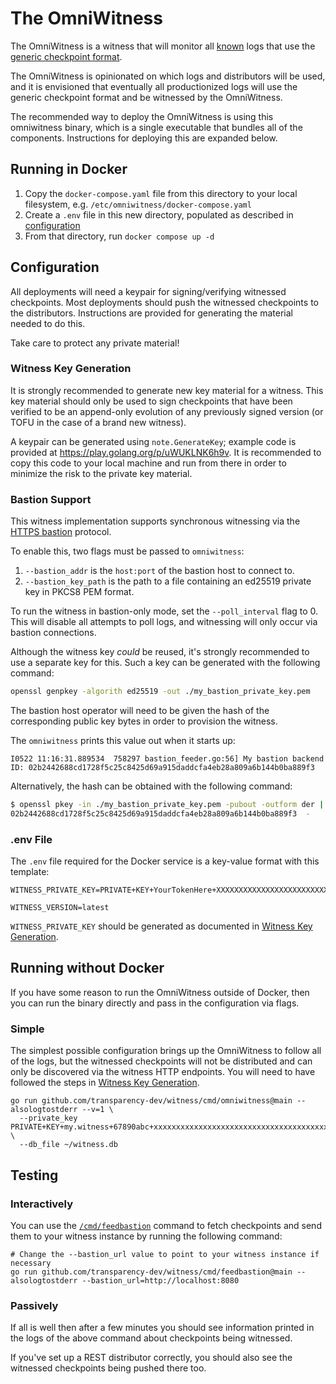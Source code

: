 # The OmniWitness

The OmniWitness is a witness that will monitor all [known](../../omniwitness/logs.yaml) logs that use
the [generic checkpoint format](https://github.com/transparency-dev/formats/tree/main/log).

The OmniWitness is opinionated on which logs and distributors will be used, and it is envisioned that eventually all productionized logs will use the generic checkpoint format and be witnessed by the OmniWitness.

The recommended way to deploy the OmniWitness is using this omniwitness binary, which is
a single executable that bundles all of the components. Instructions for deploying this are expanded below.

## Running in Docker

1. Copy the `docker-compose.yaml` file from this directory to your local filesystem, e.g. `/etc/omniwitness/docker-compose.yaml`
1. Create a `.env` file in this new directory, populated as described in [configuration](#configuration)
1. From that directory, run `docker compose up -d`

## Configuration

All deployments will need a keypair for signing/verifying witnessed checkpoints.
Most deployments should push the witnessed checkpoints to the distributors.
Instructions are provided for generating the material needed to do this.

Take care to protect any private material!

### Witness Key Generation

It is strongly recommended to generate new key material for a witness. This key
material should only be used to sign checkpoints that have been verified to be
an append-only evolution of any previously signed version (or TOFU in the case
of a brand new witness).

A keypair can be generated using `note.GenerateKey`; example code is provided
at https://play.golang.org/p/uWUKLNK6h9v. It is recommended to copy this code
to your local machine and run from there in order to minimize the risk to the
private key material.

### Bastion Support

This witness implementation supports synchronous witnessing via the [HTTPS bastion](https://github.com/C2SP/C2SP/blob/main/https-bastion.md) protocol.

To enable this, two flags must be passed to `omniwitness`:

1. `--bastion_addr` is the `host:port` of the bastion host to connect to.
1. `--bastion_key_path` is the path to a file containing an ed25519 private key in PKCS8 PEM format.

To run the witness in bastion-only mode, set the `--poll_interval` flag to 0.
This will disable all attempts to poll logs, and witnessing will only occur via bastion connections.

Although the witness key _could_ be reused, it's strongly recommended to use a separate key for this. Such a key can be generated with the following command:

```bash
openssl genpkey -algorith ed25519 -out ./my_bastion_private_key.pem
```

The bastion host operator will need to be given the hash of the corresponding public key bytes in order to provision the witness.

The `omniwitness` prints this value out when it starts up:

```text
I0522 11:16:31.889534  758297 bastion_feeder.go:56] My bastion backend ID: 02b2442688cd1728f5c25c8425d69a915daddcfa4eb28a809a6b144b0ba889f3
```

Alternatively, the hash can be obtained with the following command:

```bash
$ openssl pkey -in ./my_bastion_private_key.pem -pubout -outform der | tail -c32 | sha256sum
02b2442688cd1728f5c25c8425d69a915daddcfa4eb28a809a6b144b0ba889f3  -
```

### .env File

The `.env` file required for the Docker service is a key-value format with this template:

```
WITNESS_PRIVATE_KEY=PRIVATE+KEY+YourTokenHere+XXXXXXXXXXXXXXXXXXXXXXXXXXXXXXXXXXXXXXXXXXXXXXXXXXXXX

WITNESS_VERSION=latest
```

`WITNESS_PRIVATE_KEY` should be generated as documented in [Witness Key Generation](#witness-key-generation).

## Running without Docker

If you have some reason to run the OmniWitness outside of Docker, then you can run the binary directly and pass in the configuration via flags.

### Simple

The simplest possible configuration brings up the OmniWitness to follow all of the logs,
but the witnessed checkpoints will not be distributed and can only be discovered via the
witness HTTP endpoints.
You will need to have followed the steps in [Witness Key Generation](#witness-key-generation).

```
go run github.com/transparency-dev/witness/cmd/omniwitness@main --alsologtostderr --v=1 \
  --private_key PRIVATE+KEY+my.witness+67890abc+xxxxxxxxxxxxxxxxxxxxxxxxxxxxxxxxxxxxxxxxxxxx \
  --db_file ~/witness.db
```

## Testing

### Interactively

You can use the [`/cmd/feedbastion`](/cmd/feedbastion) command to fetch checkpoints and send them to your
witness instance by running the following command:

```
# Change the --bastion_url value to point to your witness instance if necessary
go run github.com/transparency-dev/witness/cmd/feedbastion@main --alsologtostderr --bastion_url=http://localhost:8080
```

### Passively 

If all is well then after a few minutes you should see information printed in the logs of the above command
about checkpoints being witnessed.

If you've set up a REST distributor correctly, you should also see the witnessed checkpoints being pushed
there too.
